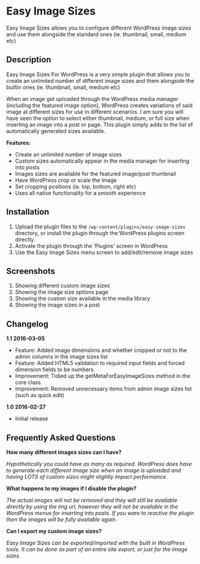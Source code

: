 # Easy Image Sizes

Easy Image Sizes allows you to configure different WordPress image sizes and use them alongside the standard ones (ie. thumbnail, small, medium etc)

## Description
Easy Image Sizes For WordPress is a very simple plugin that allows you to create an unlimited number of different image sizes and them alongside the builtin ones (ie. thumbnail, small, medium etc)

When an image get uploaded through the WordPress media manager (including the featured image option), WordPress creates variations of said image at different sizes for use in different scenarios. I am sure you will have seen the option to select either thumbnail, medium, or full size when inserting an image into a post or page. This plugin simply adds to the list of automatically generated sizes available.

**Features:**

* Create an unlimited number of image sizes
* Custom sizes automatically appear in the media manager for inserting into posts
* Images sizes are available for the featured image/post thumbnail
* Have WordPress crop or scale the image
* Set cropping positions (ie. top, bottom, right etc)
* Uses all native functionality for a smooth experience

## Installation
1. Upload the plugin files to the `/wp-content/plugins/easy-image-sizes` directory, or install the plugin through the WordPress plugins screen directly.
1. Activate the plugin through the \'Plugins\' screen in WordPress
1. Use the Easy Image Sizes menu screen to add/edit/remove image sizes

## Screenshots
1. Showing different custom image sizes
2. Showing the image size options page
3. Showing the custom size available in the media library
4. Showing the image sizes in a post

## Changelog

**1.1 2016-03-05**

* Feature: Added image dimensions and whether cropped or not to the admin columns in the image sizes list
* Feature: Added HTML5 validation to required input fields and forced dimension fields to be numbers
* Improvement: Tidied up the getMetaForEasyImageSizes method in the core class
* Improvement: Removed unnecessary items from admin image sizes list (such as quick edit) 

**1.0 2016-02-27**

* Initial release

## Frequently Asked Questions
**How many different images sizes can I have?**

*Hypothetically you could have as many as required. WordPress does have to generate each different image size when an image is uploaded and having LOTS of custom sizes might slightly impact performance.*

**What happens to my images if I disable the plugin?**

*The actual images will not be removed and they will still be available directly by using the img url, however they will not be available in the WordPress menus for inserting into posts. If you ware to reactive the plugin then the images will be fully available again.*

**Can I export my custom image sizes?**

*Easy Image Sizes can be exported/imported with the built in WordPress tools. It can be done as part of an entire site export, or just for the image sizes.*